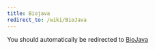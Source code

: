 ```yaml
---
title: Biojava
redirect_to: /wiki/BioJava
---
```


You should automatically be redirected to [BioJava](/wiki/BioJava)
